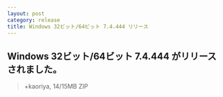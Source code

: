 ```yaml
---
layout: post
category: release
title: Windows 32ビット/64ビット 7.4.444 リリース
---
```

## Windows 32ビット/64ビット 7.4.444 がリリースされました。

> +kaoriya, 14/15MB ZIP
